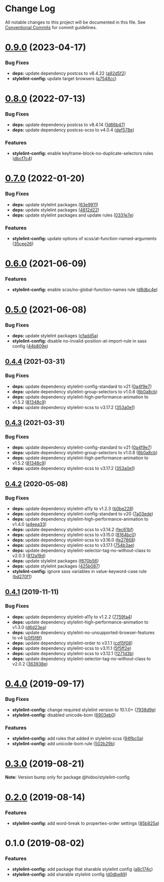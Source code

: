 # Change Log

All notable changes to this project will be documented in this file.
See [Conventional Commits](https://conventionalcommits.org) for commit guidelines.

# [0.9.0](https://github.com/hidoo/unit-sass/compare/v0.8.0...v0.9.0) (2023-04-17)


### Bug Fixes

* **deps:** update dependency postcss to v8.4.22 ([a92d5f2](https://github.com/hidoo/unit-sass/commit/a92d5f200373eb822d6a10ab85fd42cc44538aff))
* **stylelint-config:** update target browsers ([a7548cc](https://github.com/hidoo/unit-sass/commit/a7548cc2ec7343e88a22c87f8ab1242210931d90))





# [0.8.0](https://github.com/hidoo/unit-sass/compare/v0.7.0...v0.8.0) (2022-07-13)


### Bug Fixes

* **deps:** update dependency postcss to v8.4.14 ([1d66b47](https://github.com/hidoo/unit-sass/commit/1d66b473507f681bc60aa132e2bfa415c76d774c))
* **deps:** update dependency postcss-scss to v4.0.4 ([def578e](https://github.com/hidoo/unit-sass/commit/def578eb5030e7bf18420d09aff35d2b91772235))


### Features

* **stylelint-config:** enable keyframe-block-no-duplicate-selectors rules ([dbcf7c4](https://github.com/hidoo/unit-sass/commit/dbcf7c41ec4057308b7b3570d2f1a9e3dc3a9dcc))





# [0.7.0](https://github.com/hidoo/unit-sass/compare/v0.6.0...v0.7.0) (2022-01-20)


### Bug Fixes

* **deps:** update stylelint packages ([63e9911](https://github.com/hidoo/unit-sass/commit/63e991177c46ee9e26f1cfe344eb3a920ff04c58))
* **deps:** update stylelint packages ([4812d22](https://github.com/hidoo/unit-sass/commit/4812d22700ef812dad07418cb20b39d1957ba024))
* **deps:** update stylelint packages and update rules ([0331e7e](https://github.com/hidoo/unit-sass/commit/0331e7e860bb7ab2980602c8f23f355f371d0d22))


### Features

* **stylelint-config:** update options of scss/at-function-named-arguments ([35cee26](https://github.com/hidoo/unit-sass/commit/35cee26a3a1727ca2359b3e7b6a14f45dfaf21fe))





# [0.6.0](https://github.com/hidoo/unit-sass/compare/v0.5.0...v0.6.0) (2021-06-09)


### Features

* **stylelint-config:** enable scss/no-global-function-names rule ([d8dbc4e](https://github.com/hidoo/unit-sass/commit/d8dbc4e763189828e6db1c4a69848d9c5897adef))





# [0.5.0](https://github.com/hidoo/unit-sass/compare/v0.4.4...v0.5.0) (2021-06-08)


### Bug Fixes

* **deps:** update stylelint packages ([cfadd5a](https://github.com/hidoo/unit-sass/commit/cfadd5a940453c9ce4fc69156056ed6e4b798881))
* **stylelint-config:** disable no-invalid-position-at-import-rule in sass config ([44b809e](https://github.com/hidoo/unit-sass/commit/44b809edaced4455ccaadb208b7c78cdab263ea6))





## [0.4.4](https://github.com/hidoo/unit-sass/compare/v0.4.2...v0.4.4) (2021-03-31)


### Bug Fixes

* **deps:** update dependency stylelint-config-standard to v21 ([0a4f9e7](https://github.com/hidoo/unit-sass/commit/0a4f9e749593c64f45b862181046d7897e9a7ad8))
* **deps:** update dependency stylelint-group-selectors to v1.0.8 ([6b0a8cb](https://github.com/hidoo/unit-sass/commit/6b0a8cb3b0f994296b0333805e2c0334e27da157))
* **deps:** update dependency stylelint-high-performance-animation to v1.5.2 ([81348c9](https://github.com/hidoo/unit-sass/commit/81348c9ba984f622653e32aa6575615e3227a71e))
* **deps:** update dependency stylelint-scss to v3.17.2 ([353a0e1](https://github.com/hidoo/unit-sass/commit/353a0e19c44012ac79d8cf2bdf3ed4df6886d43b))





## [0.4.3](https://github.com/hidoo/unit-sass/compare/v0.4.2...v0.4.3) (2021-03-31)


### Bug Fixes

* **deps:** update dependency stylelint-config-standard to v21 ([0a4f9e7](https://github.com/hidoo/unit-sass/commit/0a4f9e749593c64f45b862181046d7897e9a7ad8))
* **deps:** update dependency stylelint-group-selectors to v1.0.8 ([6b0a8cb](https://github.com/hidoo/unit-sass/commit/6b0a8cb3b0f994296b0333805e2c0334e27da157))
* **deps:** update dependency stylelint-high-performance-animation to v1.5.2 ([81348c9](https://github.com/hidoo/unit-sass/commit/81348c9ba984f622653e32aa6575615e3227a71e))
* **deps:** update dependency stylelint-scss to v3.17.2 ([353a0e1](https://github.com/hidoo/unit-sass/commit/353a0e19c44012ac79d8cf2bdf3ed4df6886d43b))





## [0.4.2](https://github.com/hidoo/unit-sass/compare/v0.4.1...v0.4.2) (2020-05-08)


### Bug Fixes

* **deps:** update dependency stylelint-a11y to v1.2.3 ([b0be228](https://github.com/hidoo/unit-sass/commit/b0be228a976e1352d8529b9a8c207cda52a44bc1))
* **deps:** update dependency stylelint-config-standard to v20 ([7a03ede](https://github.com/hidoo/unit-sass/commit/7a03edefd2d2368765a7d361b00b849e2aae2819))
* **deps:** update dependency stylelint-high-performance-animation to v1.4.0 ([a4eea33](https://github.com/hidoo/unit-sass/commit/a4eea3385af666b3194371da60f3e258aed3aa2f))
* **deps:** update dependency stylelint-scss to v3.14.2 ([fec61bf](https://github.com/hidoo/unit-sass/commit/fec61bfecd9b7ac4664ff4f43dc52d4fab1a78b5))
* **deps:** update dependency stylelint-scss to v3.15.0 ([8164bc0](https://github.com/hidoo/unit-sass/commit/8164bc0987ee18961526ee69b4e8ea55bca03538))
* **deps:** update dependency stylelint-scss to v3.16.0 ([fe27868](https://github.com/hidoo/unit-sass/commit/fe27868f2109f078462138e33ba12b642b7941a5))
* **deps:** update dependency stylelint-scss to v3.17.1 ([754b3ae](https://github.com/hidoo/unit-sass/commit/754b3aef0bcc6bad3a3d4071d53d0f6bee1e77b1))
* **deps:** update dependency stylelint-selector-tag-no-without-class to v2.0.3 ([812a19d](https://github.com/hidoo/unit-sass/commit/812a19de01ca593b8b51934a5a85991f721a1136))
* **deps:** update stylelint packages ([f670b56](https://github.com/hidoo/unit-sass/commit/f670b56ff3ed6f438c41110d7dbb861b4394e203))
* **deps:** update stylelint packages ([425b087](https://github.com/hidoo/unit-sass/commit/425b087516e6668d7ba32e91943a72bd2189f4c1))
* **stylelint-config:** ignore sass variables in value-keyword-case rule ([bd270f1](https://github.com/hidoo/unit-sass/commit/bd270f15be8b41369fd24db0c763d59a3567d663))





## [0.4.1](https://github.com/hidoo/unit-sass/compare/v0.4.0...v0.4.1) (2019-11-11)


### Bug Fixes

* **deps:** update dependency stylelint-a11y to v1.2.2 ([7759fa4](https://github.com/hidoo/unit-sass/commit/7759fa4))
* **deps:** update dependency stylelint-high-performance-animation to v1.3.0 ([d6d23ea](https://github.com/hidoo/unit-sass/commit/d6d23ea))
* **deps:** update dependency stylelint-no-unsupported-browser-features to v4 ([c0f5f8f](https://github.com/hidoo/unit-sass/commit/c0f5f8f))
* **deps:** update dependency stylelint-order to v3.1.1 ([cd15f08](https://github.com/hidoo/unit-sass/commit/cd15f08))
* **deps:** update dependency stylelint-scss to v3.11.1 ([5f5ff2e](https://github.com/hidoo/unit-sass/commit/5f5ff2e))
* **deps:** update dependency stylelint-scss to v3.12.1 ([1271d3b](https://github.com/hidoo/unit-sass/commit/1271d3b))
* **deps:** update dependency stylelint-selector-tag-no-without-class to v2.0.2 ([363938e](https://github.com/hidoo/unit-sass/commit/363938e))





# [0.4.0](https://github.com/hidoo/unit-sass/compare/v0.3.1...v0.4.0) (2019-09-17)


### Bug Fixes

* **stylelint-config:** change required stylelint version to 10.1.0+ ([7938d9e](https://github.com/hidoo/unit-sass/commit/7938d9e))
* **stylelint-config:** disabled unicode-bom ([6903eb0](https://github.com/hidoo/unit-sass/commit/6903eb0))


### Features

* **stylelint-config:** add rules that added in stylelint-scss ([94fbc0a](https://github.com/hidoo/unit-sass/commit/94fbc0a))
* **stylelint-config:** add unicode-bom rule ([502b29b](https://github.com/hidoo/unit-sass/commit/502b29b))





# [0.3.0](https://github.com/hidoo/unit-sass/compare/v0.2.0...v0.3.0) (2019-08-21)

**Note:** Version bump only for package @hidoo/stylelint-config





# [0.2.0](https://github.com/hidoo/unit-sass/compare/v0.1.0...v0.2.0) (2019-08-14)


### Features

* **stylelint-config:** add word-break to properties-order settings ([85b825a](https://github.com/hidoo/unit-sass/commit/85b825a))





# 0.1.0 (2019-08-02)


### Features

* **stylelint-config:** add package that sharable stylelint config ([a8c174c](https://github.com/hidoo/unit-sass/commit/a8c174c))
* **stylelint-config:** add sharable stylelint config ([d0dbe89](https://github.com/hidoo/unit-sass/commit/d0dbe89))
